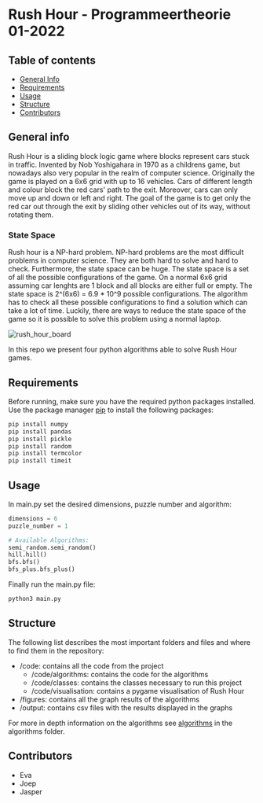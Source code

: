 # Rush Hour - Programmeertheorie 01-2022
## Table of contents
* [General Info](#general-info)
* [Requirements](#requirements)
* [Usage](#usage)
* [Structure](#structure)
* [Contributors](#contributors) 



## General info
Rush Hour is a sliding block logic game where blocks represent cars stuck in traffic. Invented by Nob Yoshigahara in 1970 as a childrens game, but nowadays also very popular in the realm of computer science. Originally the game is played on a 6x6 grid with up to 16 vehicles. Cars of different length and colour block the red cars' path to the exit. Moreover, cars can only move up and down or left and right. The goal of the game is to get only the red car out through the exit by sliding other vehicles out of its way, without rotating them. 

### State Space
Rush hour is a NP-hard problem. NP-hard problems are the most difficult problems in computer science. They are both hard to solve and hard to check. Furthermore, the state space can be huge. The state space is a set of all the possible configurations of the game. On a normal 6x6 grid assuming car lenghts are 1 block and all blocks are either full or empty. The state space is 2^(6x6) = 6.9 * 10^9 possible configurations. The algorithm has to check all these possible configurations to find a solution which can take a lot of time. Luckily, there are ways to reduce the state space of the game so it is possible to solve this problem using a normal laptop.

![rush_hour_board](https://user-images.githubusercontent.com/90269748/151796919-3fa5c988-74ea-486c-9b36-08c6178d9c87.png)

In this repo we present four python algorithms able to solve Rush Hour games. 

## Requirements
Before running, make sure you have the required python packages installed. 
Use the package manager [pip](https://pip.pypa.io/en/stable/) to install the following packages:
```bash
pip install numpy
pip install pandas
pip install pickle
pip install random 
pip install termcolor
pip install timeit
```

## Usage
In main.py set the desired dimensions, puzzle number and algorithm: 


```python
dimensions = 6
puzzle_number = 1

# Available Algorithms: 
semi_random.semi_random()
hill.hill()
bfs.bfs()
bfs_plus.bfs_plus()
```
Finally run the main.py file:
```bash 
python3 main.py
```

## Structure 

The following list describes the most important folders and files and where to find them in the repository:

* /code: contains all the code from the project
  * /code/algorithms: contains the code for the algorithms
  * /code/classes: contains the classes necessary to run this project 
  * /code/visualisation: contains a pygame visualisation of Rush Hour 
* /figures: contains all the graph results of the algorithms
* /output: contains csv files with the results displayed in the graphs

For more in depth information on the algorithms see [algorithms](https://github.com/joepslangen/ProgrammeerTheorie/blob/main/code/algorithms/algorithms.md) in the algorithms folder.

## Contributors
* Eva
* Joep 
* Jasper
